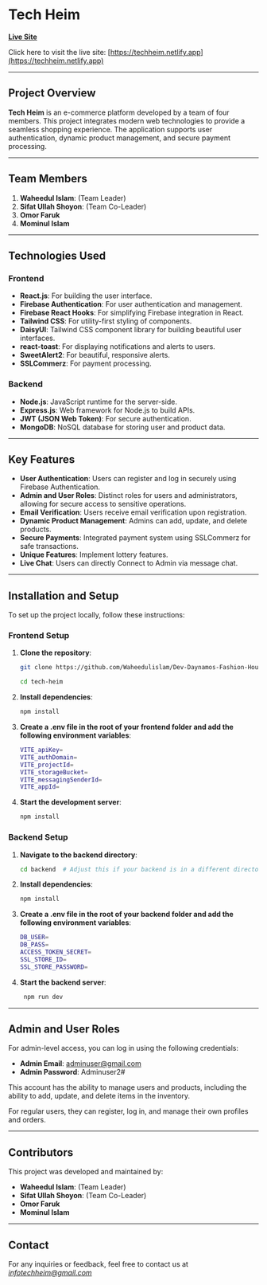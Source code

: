 # Tech Heim

[**Live Site**](https://techheim.netlify.app)

Click here to visit the live site: [https://techheim.netlify.app](https://techheim.netlify.app)

---

## Project Overview

**Tech Heim** is an e-commerce platform developed by a team of four members. This project integrates modern web technologies to provide a seamless shopping experience. The application supports user authentication, dynamic product management, and secure payment processing.

---

## Team Members

1. **Waheedul Islam**: (Team Leader)
2. **Sifat Ullah Shoyon**: (Team Co-Leader)
3. **Omor Faruk**
4. **Mominul Islam**

---

## Technologies Used

### Frontend

- **React.js**: For building the user interface.
- **Firebase Authentication**: For user authentication and management.
- **Firebase React Hooks**: For simplifying Firebase integration in React.
- **Tailwind CSS**: For utility-first styling of components.
- **DaisyUI**: Tailwind CSS component library for building beautiful user interfaces.
- **react-toast**: For displaying notifications and alerts to users.
- **SweetAlert2**: For beautiful, responsive alerts.
- **SSLCommerz**: For payment processing.

### Backend

- **Node.js**: JavaScript runtime for the server-side.
- **Express.js**: Web framework for Node.js to build APIs.
- **JWT (JSON Web Token)**: For secure authentication.
- **MongoDB**: NoSQL database for storing user and product data.

---

## Key Features

- **User Authentication**: Users can register and log in securely using Firebase Authentication.
- **Admin and User Roles**: Distinct roles for users and administrators, allowing for secure access to sensitive operations.
- **Email Verification**: Users receive email verification upon registration.
- **Dynamic Product Management**: Admins can add, update, and delete products.
- **Secure Payments**: Integrated payment system using SSLCommerz for safe transactions.
- **Unique Features**: Implement lottery features.
- **Live Chat**: Users can directly Connect to Admin via message chat.

---

## Installation and Setup

To set up the project locally, follow these instructions:

### Frontend Setup

1. **Clone the repository**:

   ```bash
   git clone https://github.com/Waheedulislam/Dev-Daynamos-Fashion-House-

   cd tech-heim

2. **Install dependencies**: 

   ```bash 
   npm install

3. **Create a .env file in the root of your frontend folder and add the following environment variables**: 


   ```bash 
   VITE_apiKey=
   VITE_authDomain=
   VITE_projectId=
   VITE_storageBucket=
   VITE_messagingSenderId=
   VITE_appId=

4. **Start the development server**: 

   ```bash 
   npm install

### Backend  Setup


1. **Navigate to the backend directory**:
  
   ```bash 
   cd backend  # Adjust this if your backend is in a different directory

2. **Install dependencies**:
  
   ```bash
   npm install

3. **Create a .env file in the root of your backend folder and add the following environment variables**:
  
   ```bash
   DB_USER=
   DB_PASS=
   ACCESS_TOKEN_SECRET=
   SSL_STORE_ID=
   SSL_STORE_PASSWORD=

4. **Start the backend server**:
  
   ```bash
    npm run dev

---

## Admin and User Roles 

 For admin-level access, you can log in using the following credentials:

- **Admin Email**: adminuser@gmail.com
- **Admin Password**: Adminuser2#

This account has the ability to manage users and products, including the ability to add, update, and delete items in the inventory.

For regular users, they can register, log in, and manage their own profiles and orders.

---

## Contributors

This project was developed and maintained by:

- **Waheedul Islam**: (Team Leader)
- **Sifat Ullah Shoyon**: (Team Co-Leader)
- **Omor Faruk**
- **Mominul Islam**

---

## Contact 

For any inquiries or feedback, feel free to contact us at *infotechheim@gmail.com*
